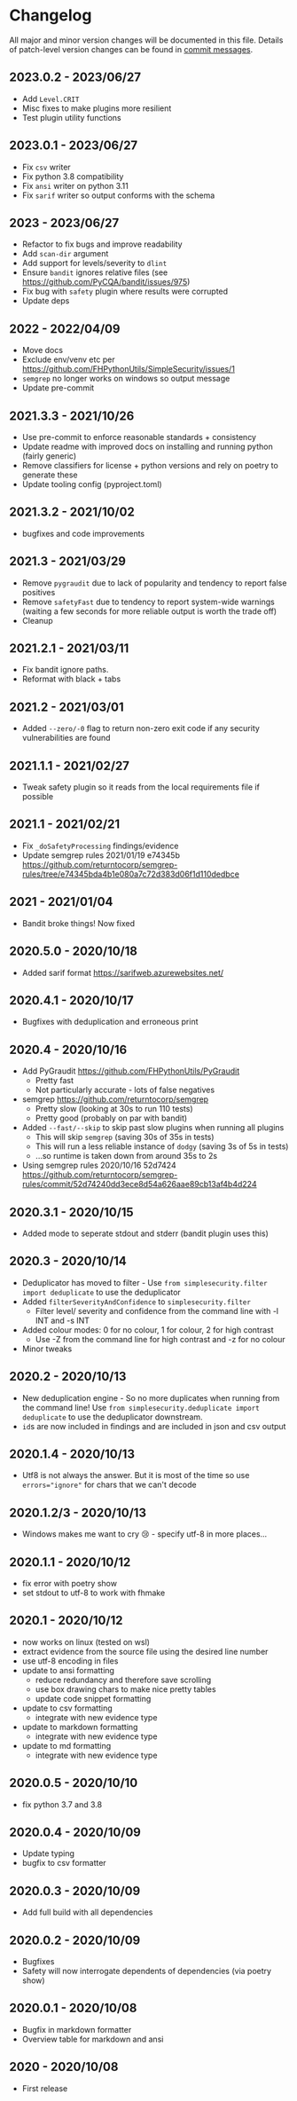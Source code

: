 # Changelog

All major and minor version changes will be documented in this file. Details of
patch-level version changes can be found in [commit messages](../../commits/master).

## 2023.0.2 - 2023/06/27

- Add `Level.CRIT`
- Misc fixes to make plugins more resilient
- Test plugin utility functions

## 2023.0.1 - 2023/06/27

- Fix `csv` writer
- Fix python 3.8 compatibility
- Fix `ansi` writer on python 3.11
- Fix `sarif` writer so output conforms with the schema

## 2023 - 2023/06/27

- Refactor to fix bugs and improve readability
- Add `scan-dir` argument
- Add support for levels/severity to `dlint`
- Ensure `bandit` ignores relative files (see https://github.com/PyCQA/bandit/issues/975)
- Fix bug with `safety` plugin where results were corrupted
- Update deps

## 2022 - 2022/04/09

- Move docs
- Exclude env/venv etc per https://github.com/FHPythonUtils/SimpleSecurity/issues/1
- `semgrep` no longer works on windows so output message
- Update pre-commit

## 2021.3.3 - 2021/10/26

- Use pre-commit to enforce reasonable standards + consistency
- Update readme with improved docs on installing and running python (fairly generic)
- Remove classifiers for license + python versions and rely on poetry to generate these
- Update tooling config (pyproject.toml)

## 2021.3.2 - 2021/10/02

- bugfixes and code improvements

## 2021.3 - 2021/03/29

- Remove `pygraudit` due to lack of popularity and tendency to report false positives
- Remove `safetyFast` due to tendency to report system-wide warnings (waiting a
	few seconds for more reliable output is worth the trade off)
- Cleanup

## 2021.2.1 - 2021/03/11

- Fix bandit ignore paths.
- Reformat with black + tabs

## 2021.2 - 2021/03/01

- Added `--zero/-0` flag to return non-zero exit code if any security
	vulnerabilities are found

## 2021.1.1 - 2021/02/27

- Tweak safety plugin so it reads from the local requirements file if possible

## 2021.1 - 2021/02/21

- Fix `_doSafetyProcessing` findings/evidence
- Update semgrep rules 2021/01/19 e74345b
	https://github.com/returntocorp/semgrep-rules/tree/e74345bda4b1e080a7c72d383d06f1d110dedbce

## 2021 - 2021/01/04

- Bandit broke things! Now fixed

## 2020.5.0 - 2020/10/18

- Added sarif format https://sarifweb.azurewebsites.net/

## 2020.4.1 - 2020/10/17

- Bugfixes with deduplication and erroneous print

## 2020.4 - 2020/10/16

- Add PyGraudit https://github.com/FHPythonUtils/PyGraudit
	- Pretty fast
	- Not particularly accurate - lots of false negatives
- semgrep https://github.com/returntocorp/semgrep
	- Pretty slow (looking at 30s to run 110 tests)
	- Pretty good (probably on par with bandit)
- Added `--fast/--skip` to skip past slow plugins when running all plugins
	- This will skip `semgrep` (saving 30s of 35s in tests)
	- This will run a less reliable instance of `dodgy` (saving 3s of 5s in tests)
	- ...so runtime is taken down from around 35s to 2s
- Using semgrep rules 2020/10/16 52d7424
	https://github.com/returntocorp/semgrep-rules/commit/52d74240dd3ece8d54a626aae89cb13af4b4d224

## 2020.3.1 - 2020/10/15

- Added mode to seperate stdout and stderr (bandit plugin uses this)

## 2020.3 - 2020/10/14

- Deduplicator has moved to filter - Use
	`from simplesecurity.filter import deduplicate` to use the deduplicator
- Added `filterSeverityAndConfidence` to `simplesecurity.filter`
	- Filter level/ severity and confidence from the command line with -l INT
		and -s INT
- Added colour modes: 0 for no colour, 1 for colour, 2 for high contrast
	- Use -Z from the command line for high contrast and -z for no colour
- Minor tweaks

## 2020.2 - 2020/10/13

- New deduplication engine - So no more duplicates when running from the command
	line! Use `from simplesecurity.deduplicate import deduplicate` to use the
	deduplicator downstream.
- `id`s are now included in findings and are included in json and csv output

## 2020.1.4 - 2020/10/13

- Utf8 is not always the answer. But it is most of the time so use
	`errors="ignore"` for chars that we can't decode

## 2020.1.2/3 - 2020/10/13

- Windows makes me want to cry 😢 - specify utf-8 in more places...

## 2020.1.1 - 2020/10/12

- fix error with poetry show
- set stdout to utf-8 to work with fhmake

## 2020.1 - 2020/10/12

- now works on linux (tested on wsl)
- extract evidence from the source file using the desired line number
- use utf-8 encoding in files
- update to ansi formatting
	- reduce redundancy and therefore save scrolling
	- use box drawing chars to make nice pretty tables
	- update code snippet formatting
- update to csv formatting
	- integrate with new evidence type
- update to markdown formatting
	- integrate with new evidence type
- update to md formatting
	- integrate with new evidence type

## 2020.0.5 - 2020/10/10

- fix python 3.7 and 3.8

## 2020.0.4 - 2020/10/09

- Update typing
- bugfix to csv formatter

## 2020.0.3 - 2020/10/09

- Add full build with all dependencies

## 2020.0.2 - 2020/10/09

- Bugfixes
- Safety will now interrogate dependents of dependencies (via poetry show)

## 2020.0.1 - 2020/10/08

- Bugfix in markdown formatter
- Overview table for markdown and ansi

## 2020 - 2020/10/08

- First release
